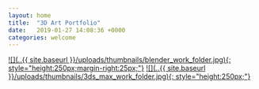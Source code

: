 ```yaml
---
layout: home
title:  "3D Art Portfolio"
date:   2019-01-27 14:08:36 +0000
categories: welcome
---
```


[![](..{{ site.baseurl }}/uploads/thumbnails/blender_work_folder.jpg){: style="height:250px;margin-right:25px;"}](../blender)
[![](..{{ site.baseurl }}/uploads/thumbnails/3ds_max_work_folder.jpg){: style="height:250px;"}](../3ds-max)
